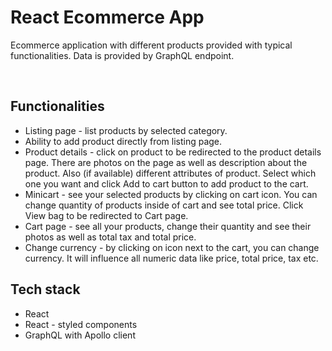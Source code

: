 <h1>React Ecommerce App</h1>
<p>Ecommerce application with different products provided with typical functionalities. Data is provided by GraphQL endpoint.</p>
</br>
<h2>Functionalities</h2>
<ul>
  <li>
    Listing page - list products by selected category.
  </li>
  <li>
    Ability to add product directly from listing page.
  </li>
  <li>
    Product details - click on product to be redirected to the product details page. There are photos on the page as well as description about the product. Also (if         available) different attributes of product. Select which one you want and click Add to cart button to add product to the cart.
  </li>
  <li>
    Minicart - see your selected products by clicking on cart icon. You can change quantity of products inside of cart and see total price. Click View bag to be             redirected to Cart page.
  </li>
  <li>
    Cart page - see all your products, change their quantity and see their photos as well as total tax and total price.
  </li>
  <li>
    Change currency - by clicking on icon next to the cart, you can change currency. It will influence all numeric data like price, total price, tax etc.
  </li>
</ul>
<h2>Tech stack</h2>
<ul>
  <li>React</li>
  <li>React - styled components</li>
  <li>GraphQL with Apollo client</li>
</ul>
